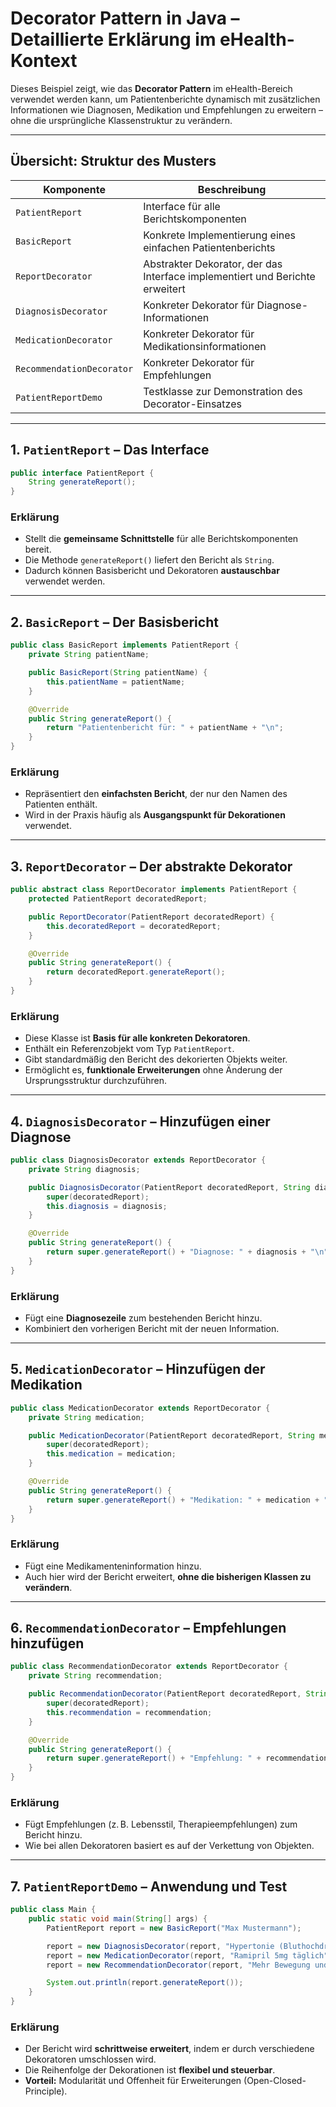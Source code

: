 
# Decorator Pattern in Java – Detaillierte Erklärung im eHealth-Kontext

Dieses Beispiel zeigt, wie das **Decorator Pattern** im eHealth-Bereich verwendet werden kann, um Patientenberichte dynamisch mit zusätzlichen Informationen wie Diagnosen, Medikation und Empfehlungen zu erweitern – ohne die ursprüngliche Klassenstruktur zu verändern.

---

## Übersicht: Struktur des Musters

| Komponente                | Beschreibung                                                                 |
|---------------------------|------------------------------------------------------------------------------|
| `PatientReport`           | Interface für alle Berichtskomponenten                                       |
| `BasicReport`             | Konkrete Implementierung eines einfachen Patientenberichts                   |
| `ReportDecorator`         | Abstrakter Dekorator, der das Interface implementiert und Berichte erweitert |
| `DiagnosisDecorator`      | Konkreter Dekorator für Diagnose-Informationen                               |
| `MedicationDecorator`     | Konkreter Dekorator für Medikationsinformationen                             |
| `RecommendationDecorator` | Konkreter Dekorator für Empfehlungen                                     |
| `PatientReportDemo`       | Testklasse zur Demonstration des Decorator-Einsatzes                         |

---

## 1. `PatientReport` – Das Interface

```java
public interface PatientReport {
    String generateReport();
}
```

### Erklärung
- Stellt die **gemeinsame Schnittstelle** für alle Berichtskomponenten bereit.
- Die Methode `generateReport()` liefert den Bericht als `String`.
- Dadurch können Basisbericht und Dekoratoren **austauschbar** verwendet werden.

---

## 2. `BasicReport` – Der Basisbericht

```java
public class BasicReport implements PatientReport {
    private String patientName;

    public BasicReport(String patientName) {
        this.patientName = patientName;
    }

    @Override
    public String generateReport() {
        return "Patientenbericht für: " + patientName + "\n";
    }
}
```

### Erklärung
- Repräsentiert den **einfachsten Bericht**, der nur den Namen des Patienten enthält.
- Wird in der Praxis häufig als **Ausgangspunkt für Dekorationen** verwendet.

---

## 3. `ReportDecorator` – Der abstrakte Dekorator

```java
public abstract class ReportDecorator implements PatientReport {
    protected PatientReport decoratedReport;

    public ReportDecorator(PatientReport decoratedReport) {
        this.decoratedReport = decoratedReport;
    }

    @Override
    public String generateReport() {
        return decoratedReport.generateReport();
    }
}
```

### Erklärung
- Diese Klasse ist **Basis für alle konkreten Dekoratoren**.
- Enthält ein Referenzobjekt vom Typ `PatientReport`.
- Gibt standardmäßig den Bericht des dekorierten Objekts weiter.
- Ermöglicht es, **funktionale Erweiterungen** ohne Änderung der Ursprungsstruktur durchzuführen.

---

## 4. `DiagnosisDecorator` – Hinzufügen einer Diagnose

```java
public class DiagnosisDecorator extends ReportDecorator {
    private String diagnosis;

    public DiagnosisDecorator(PatientReport decoratedReport, String diagnosis) {
        super(decoratedReport);
        this.diagnosis = diagnosis;
    }

    @Override
    public String generateReport() {
        return super.generateReport() + "Diagnose: " + diagnosis + "\n";
    }
}
```

### Erklärung
- Fügt eine **Diagnosezeile** zum bestehenden Bericht hinzu.
- Kombiniert den vorherigen Bericht mit der neuen Information.

---

## 5. `MedicationDecorator` – Hinzufügen der Medikation

```java
public class MedicationDecorator extends ReportDecorator {
    private String medication;

    public MedicationDecorator(PatientReport decoratedReport, String medication) {
        super(decoratedReport);
        this.medication = medication;
    }

    @Override
    public String generateReport() {
        return super.generateReport() + "Medikation: " + medication + "\n";
    }
}
```

### Erklärung
- Fügt eine Medikamenteninformation hinzu.
- Auch hier wird der Bericht erweitert, **ohne die bisherigen Klassen zu verändern**.

---

## 6. `RecommendationDecorator` – Empfehlungen hinzufügen

```java
public class RecommendationDecorator extends ReportDecorator {
    private String recommendation;

    public RecommendationDecorator(PatientReport decoratedReport, String recommendation) {
        super(decoratedReport);
        this.recommendation = recommendation;
    }

    @Override
    public String generateReport() {
        return super.generateReport() + "Empfehlung: " + recommendation + "\n";
    }
}
```

### Erklärung
- Fügt Empfehlungen (z. B. Lebensstil, Therapieempfehlungen) zum Bericht hinzu.
- Wie bei allen Dekoratoren basiert es auf der Verkettung von Objekten.

---

## 7. `PatientReportDemo` – Anwendung und Test

```java
public class Main {
    public static void main(String[] args) {
        PatientReport report = new BasicReport("Max Mustermann");

        report = new DiagnosisDecorator(report, "Hypertonie (Bluthochdruck)");
        report = new MedicationDecorator(report, "Ramipril 5mg täglich");
        report = new RecommendationDecorator(report, "Mehr Bewegung und salzarme Ernährung");

        System.out.println(report.generateReport());
    }
}
```

### Erklärung
- Der Bericht wird **schrittweise erweitert**, indem er durch verschiedene Dekoratoren umschlossen wird.
- Die Reihenfolge der Dekorationen ist **flexibel und steuerbar**.
- **Vorteil:** Modularität und Offenheit für Erweiterungen (Open-Closed-Principle).

